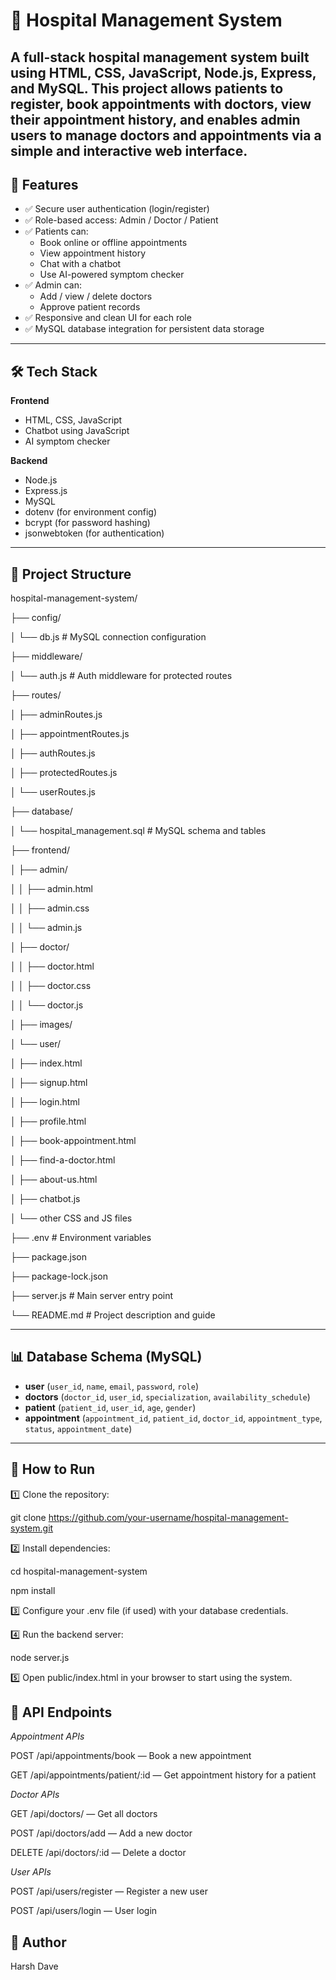 # 🏥 Hospital Management System

A full-stack hospital management system built using **HTML, CSS, JavaScript, Node.js, Express, and MySQL**. This project allows patients to register, book appointments with doctors, view their appointment history, and enables admin users to manage doctors and appointments via a simple and interactive web interface.
---
## 📌 Features
- ✅ Secure user authentication (login/register)
- ✅ Role-based access: Admin / Doctor / Patient
- ✅ Patients can:
  - Book online or offline appointments
  - View appointment history
  - Chat with a chatbot
  - Use AI-powered symptom checker
- ✅ Admin can:
  - Add / view / delete doctors
  - Approve patient records
- ✅ Responsive and clean UI for each role
- ✅ MySQL database integration for persistent data storage
---
## 🛠️ Tech Stack
**Frontend**
- HTML, CSS, JavaScript
- Chatbot using JavaScript
- AI symptom checker

**Backend**
- Node.js
- Express.js
- MySQL
- dotenv (for environment config)
- bcrypt (for password hashing)
- jsonwebtoken (for authentication)
---
## 📁 Project Structure
hospital-management-system/

├── config/

│ └── db.js # MySQL connection configuration

├── middleware/

│ └── auth.js # Auth middleware for protected routes

├── routes/

│ ├── adminRoutes.js

│ ├── appointmentRoutes.js

│ ├── authRoutes.js

│ ├── protectedRoutes.js

│ └── userRoutes.js

├── database/

│ └── hospital_management.sql # MySQL schema and tables

├── frontend/

│ ├── admin/

│ │ ├── admin.html

│ │ ├── admin.css

│ │ └── admin.js

│ ├── doctor/

│ │ ├── doctor.html

│ │ ├── doctor.css

│ │ └── doctor.js

│ ├── images/

│ └── user/

│ ├── index.html

│ ├── signup.html

│ ├── login.html

│ ├── profile.html

│ ├── book-appointment.html

│ ├── find-a-doctor.html

│ ├── about-us.html

│ ├── chatbot.js

│ └── other CSS and JS files

├── .env # Environment variables

├── package.json

├── package-lock.json

├── server.js # Main server entry point

└── README.md # Project description and guide

---

## 📊 Database Schema (MySQL)

- **user** (`user_id`, `name`, `email`, `password`, `role`)
- **doctors** (`doctor_id`, `user_id`, `specialization`, `availability_schedule`)
- **patient** (`patient_id`, `user_id`, `age`, `gender`)
- **appointment** (`appointment_id`, `patient_id`, `doctor_id`, `appointment_type`, `status`, `appointment_date`)

---

## 🚀 How to Run

1️⃣ Clone the repository:

git clone https://github.com/your-username/hospital-management-system.git


2️⃣ Install dependencies:

cd hospital-management-system

npm install

3️⃣ Configure your .env file (if used) with your database credentials.

4️⃣ Run the backend server:

node server.js

5️⃣ Open public/index.html in your browser to start using the system.

## 📌 API Endpoints

*Appointment APIs*

POST /api/appointments/book — Book a new appointment

GET /api/appointments/patient/:id — Get appointment history for a patient


*Doctor APIs*

GET /api/doctors/ — Get all doctors

POST /api/doctors/add — Add a new doctor

DELETE /api/doctors/:id — Delete a doctor


*User APIs*

POST /api/users/register — Register a new user

POST /api/users/login — User login

## 📌 Author

Harsh Dave
